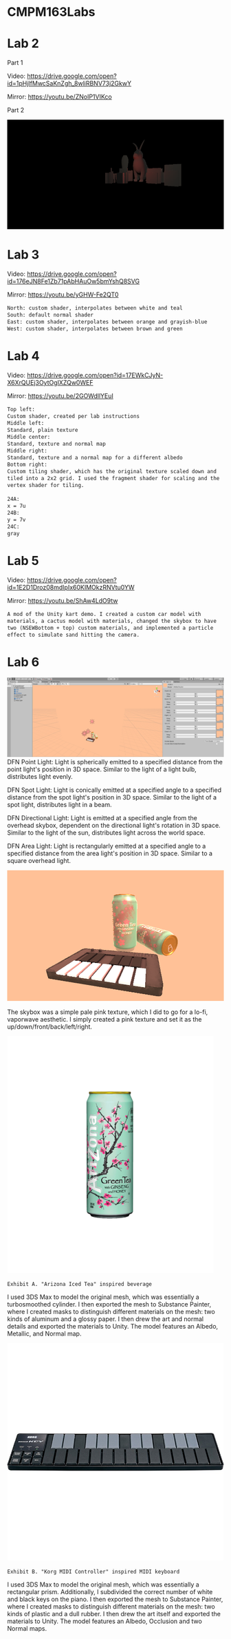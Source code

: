 # CMPM163Labs

# Lab 2
Part 1

Video: https://drive.google.com/open?id=1pHjIfMwcSaKnZgh_8wliRBNV73j2GkwY

Mirror: https://youtu.be/ZNoIP1VIKco

Part 2

![](media/Lab2_part2.png)


# Lab 3
Video: https://drive.google.com/open?id=176eJN8Fe1Zb71pAbHAuOw5bmYshQ8SVG

Mirror: https://youtu.be/yGHW-Fe2QT0
~~~~
North: custom shader, interpolates between white and teal
South: default normal shader
East: custom shader, interpolates between orange and grayish-blue
West: custom shader, interpolates between brown and green
~~~~

# Lab 4
Video: https://drive.google.com/open?id=17EWkCJyN-X6XrQUEj3OytOgIXZQw0WEF

Mirror: https://youtu.be/2GOWdllYEuI
~~~~
Top left: 
Custom shader, created per lab instructions
Middle left: 
Standard, plain texture
Middle center: 
Standard, texture and normal map
Middle right: 
Standard, texture and a normal map for a different albedo
Bottom right: 
Custom tiling shader, which has the original texture scaled down and tiled into a 2x2 grid. I used the fragment shader for scaling and the vertex shader for tiling.

24A:
x = 7u
24B:
y = 7v
24C:
gray
~~~~

# Lab 5
Video: https://drive.google.com/open?id=1E2D1Droz08mdIpIx60KIMOkzRNVtu0YW

Mirror: https://youtu.be/ShAw4LdO9tw
~~~~
A mod of the Unity kart demo. I created a custom car model with materials, a cactus model with materials, changed the skybox to have two (NSEWBottom + top) custom materials, and implemented a particle effect to simulate sand hitting the camera.
~~~~

# Lab 6

![](lab6/Media/prereqs.PNG)
DFN Point Light:
Light is spherically emitted to a specified distance from the point light's position in 3D space. Similar to the light of a light bulb, distributes light evenly.

DFN Spot Light:
Light is conically emitted at a specified angle to a specified distance from the spot light's position in 3D space. Similar to the light of a spot light, distributes light in a beam.

DFN Directional Light:
Light is emitted at a specified angle from the overhead skybox, dependent on the directional light's rotation in 3D space. Similar to the light of the sun, distributes light across the world space.

DFN Area Light:
Light is rectangularly emitted at a specified angle to a specified distance from the area light's position in 3D space. Similar to a square overhead light.

![](lab6/Media/render.PNG)

The skybox was a simple pale pink texture, which I did to go for a lo-fi, vaporwave aesthetic. I simply created a pink texture and set it as the up/down/front/back/left/right.


![](lab6/Media/ref_icedtea.png)
~~~~
Exhibit A. "Arizona Iced Tea" inspired beverage
~~~~
I used 3DS Max to model the original mesh, which was essentially a turbosmoothed cylinder. I then exported the mesh to Substance Painter, where I created masks to distinguish different materials on the mesh: two kinds of aluminum and a glossy paper. I then drew the art and normal details and exported the materials to Unity. The model features an Albedo, Metallic, and Normal map.


![](lab6/Media/ref_keyboard.jpg)
~~~~
Exhibit B. "Korg MIDI Controller" inspired MIDI keyboard
~~~~
I used 3DS Max to model the original mesh, which was essentially a rectangular prism. Additionally, I subdivided the correct number of white and black keys on the piano. I then exported the mesh to Substance Painter, where I created masks to distinguish different materials on the mesh: two kinds of plastic and a dull rubber. I then drew the art itself and exported the materials to Unity. The model features an Albedo, Occlusion and two Normal maps.
